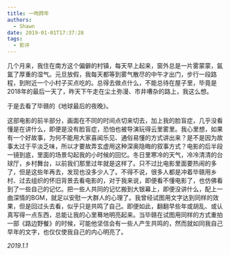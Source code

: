 ```yaml
---
title: 一吻跨年
authors:
  - Shawn
date: 2019-01-01T17:37:28
tags:
  - 影评
---
```

几个月来，我住在南方这个偏僻的村镇，每天早上起来，窗外总是一片雾蒙蒙，氤氲了厚重的湿气。元旦放假，我每天都等到雾气散尽的中午才出门，步行一段路程，到附近一个小村子买点吃的。总得去做点什么，不能总待在屋子里，毕竟是2018年的最后一天了，昨天下午走在尘土弥漫、市井嘈杂的路上，我这么想。

于是去看了毕赣的《地球最后的夜晚》。

<!-- more -->

这部电影的前半部分，画面在不同的时间点切来切去，加上我的脸盲症，几乎没看懂是在讲什么，即便是没有脸盲症，恐怕也被导演玩得云里雾里。我心里想，如果有一个好故事，为何不能用大家喜闻乐见、通俗易懂的方式讲出来？是不是因为故事太过于平淡乏味，所以才要故弄玄虚用这种深奥隐晦的叙事方式？电影的后半段一镜到底，里面的场景勾起我的小时候的回忆。冬日里寒冷的天气，冷冷清清的台球厅，乡村舞台，以前我们那里过年就是这样了。只不过比电影里面要热闹的多了，但是这些年再去，发现也没多少人了。不得不说，很多人都是冲着毕赣用乡村、过去组织的怀旧背景去看电影的，对于我来说，即便看不懂电影了，也仿佛看到了一些自己的记忆。把一些人共同的记忆搬到大银幕上，即便没讲什么，配上一曲深情的BGM，就足以安慰一大群人的心理了。我曾经试图用文字达到同样的效果，但是回过头去看，似乎只是共鸣了自己。即便如此，翻翻早些年或胡乱、或认真写得一点东西，总能让我的心里蓦地明亮起来。当毕赣在试图用同样的方式重拍一部《路边野餐》的时候，可能他坚信会有一些人产生共鸣的，然而就如同我自己早年的文字，也仅仅使我自己的内心明亮了。

*2019.1.1*